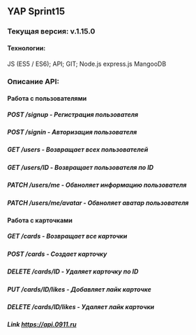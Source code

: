 ## YAP Sprint15
### Текущая версия: v.1.15.0
#### Технологии:
JS (ES5 / ES6);
API;
GIT;
Node.js
express.js
MangooDB
### Описание API:
#### Работа с пользователями
##### POST /signup - Регистрация пользователя
##### POST /signin - Авторизация пользователя
##### GET /users - Возвращает всех пользователей
##### GET /users/ID - Возвращает пользователя по ID
##### PATCH /users/me - Обвноляет информацию пользователя
##### PATCH /users/me/avatar - Обвноляет аватар пользователя

#### Работа с карточками
##### GET /cards - Возвращает все карточки
##### POST /cards - Создает карточку
##### DELETE /cards/ID - Удаляет карточку по ID
##### PUT /cards/ID/likes - Добавляет лайк карточке
##### DELETE /cards/ID/likes - Удаляет лайк карточки

##### Link https://api.0911.ru
